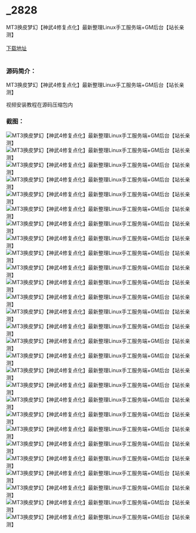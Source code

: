 # _2828
MT3换皮梦幻【神武4修复点化】最新整理Linux手工服务端+GM后台【站长亲测】
<br/></br>
[下载地址](https://www.uuid2.com/2828.html "下载地址")
<br/></br>
<h3>源码简介：</h3>
<p>MT3换皮梦幻【神武4修复点化】最新整理Linux手工服务端+GM后台【站长亲测】<p>
<p>视频安装教程在源码压缩包内<p>
<h3>截图：</h3>
<img src="https://www.uuid2.com/wp-content/uploads/img/202112/2fea203975.jpg" alt="MT3换皮梦幻【神武4修复点化】最新整理Linux手工服务端+GM后台【站长亲测】"><img src="https://www.uuid2.com/wp-content/uploads/img/202112/d6faa7d859.jpg" alt="MT3换皮梦幻【神武4修复点化】最新整理Linux手工服务端+GM后台【站长亲测】"><img src="https://www.uuid2.com/wp-content/uploads/img/202112/2c29d95572.jpg" alt="MT3换皮梦幻【神武4修复点化】最新整理Linux手工服务端+GM后台【站长亲测】"><img src="https://www.uuid2.com/wp-content/uploads/img/202112/c2f2849745.jpg" alt="MT3换皮梦幻【神武4修复点化】最新整理Linux手工服务端+GM后台【站长亲测】"><img src="https://www.uuid2.com/wp-content/uploads/img/202112/5b861ca386.jpg" alt="MT3换皮梦幻【神武4修复点化】最新整理Linux手工服务端+GM后台【站长亲测】"><img src="https://www.uuid2.com/wp-content/uploads/img/202112/a959988163.jpg" alt="MT3换皮梦幻【神武4修复点化】最新整理Linux手工服务端+GM后台【站长亲测】"><img src="https://www.uuid2.com/wp-content/uploads/img/202112/d853b41317.jpg" alt="MT3换皮梦幻【神武4修复点化】最新整理Linux手工服务端+GM后台【站长亲测】"><img src="https://www.uuid2.com/wp-content/uploads/img/202112/c95d3d0331.jpg" alt="MT3换皮梦幻【神武4修复点化】最新整理Linux手工服务端+GM后台【站长亲测】"><img src="https://www.uuid2.com/wp-content/uploads/img/202112/1920415750.jpg" alt="MT3换皮梦幻【神武4修复点化】最新整理Linux手工服务端+GM后台【站长亲测】"><img src="https://www.uuid2.com/wp-content/uploads/img/202112/d6a427f828.jpg" alt="MT3换皮梦幻【神武4修复点化】最新整理Linux手工服务端+GM后台【站长亲测】"><img src="https://www.uuid2.com/wp-content/uploads/img/202112/f634406272.jpg" alt="MT3换皮梦幻【神武4修复点化】最新整理Linux手工服务端+GM后台【站长亲测】"><img src="https://www.uuid2.com/wp-content/uploads/img/202112/91b6510925.jpg" alt="MT3换皮梦幻【神武4修复点化】最新整理Linux手工服务端+GM后台【站长亲测】"><img src="https://www.uuid2.com/wp-content/uploads/img/202112/357c20a388.jpg" alt="MT3换皮梦幻【神武4修复点化】最新整理Linux手工服务端+GM后台【站长亲测】"><img src="https://www.uuid2.com/wp-content/uploads/img/202112/0d3a85d587.jpg" alt="MT3换皮梦幻【神武4修复点化】最新整理Linux手工服务端+GM后台【站长亲测】"><img src="https://www.uuid2.com/wp-content/uploads/img/202112/30b0ddf208.jpg" alt="MT3换皮梦幻【神武4修复点化】最新整理Linux手工服务端+GM后台【站长亲测】"><img src="https://www.uuid2.com/wp-content/uploads/img/202112/fc846f7158.jpg" alt="MT3换皮梦幻【神武4修复点化】最新整理Linux手工服务端+GM后台【站长亲测】"><img src="https://www.uuid2.com/wp-content/uploads/img/202112/7b1d79a985.jpg" alt="MT3换皮梦幻【神武4修复点化】最新整理Linux手工服务端+GM后台【站长亲测】"><img src="https://www.uuid2.com/wp-content/uploads/img/202112/0e39a02342.jpg" alt="MT3换皮梦幻【神武4修复点化】最新整理Linux手工服务端+GM后台【站长亲测】"><img src="https://www.uuid2.com/wp-content/uploads/img/202112/826765a331.jpg" alt="MT3换皮梦幻【神武4修复点化】最新整理Linux手工服务端+GM后台【站长亲测】"><img src="https://www.uuid2.com/wp-content/uploads/img/202112/069a50e541.jpg" alt="MT3换皮梦幻【神武4修复点化】最新整理Linux手工服务端+GM后台【站长亲测】"><img src="https://www.uuid2.com/wp-content/uploads/img/202112/1fb0168929.jpg" alt="MT3换皮梦幻【神武4修复点化】最新整理Linux手工服务端+GM后台【站长亲测】"><img src="https://www.uuid2.com/wp-content/uploads/img/202112/5f40526770.jpg" alt="MT3换皮梦幻【神武4修复点化】最新整理Linux手工服务端+GM后台【站长亲测】"><img src="https://www.uuid2.com/wp-content/uploads/img/202112/6b57860148.jpg" alt="MT3换皮梦幻【神武4修复点化】最新整理Linux手工服务端+GM后台【站长亲测】"><img src="https://www.uuid2.com/wp-content/uploads/img/202112/d6cbd29360.jpg" alt="MT3换皮梦幻【神武4修复点化】最新整理Linux手工服务端+GM后台【站长亲测】"><img src="https://www.uuid2.com/wp-content/uploads/img/202112/3fb77e3241.jpg" alt="MT3换皮梦幻【神武4修复点化】最新整理Linux手工服务端+GM后台【站长亲测】"><img src="https://www.uuid2.com/wp-content/uploads/img/202112/1983be8674.jpg" alt="MT3换皮梦幻【神武4修复点化】最新整理Linux手工服务端+GM后台【站长亲测】"><img src="https://www.uuid2.com/wp-content/uploads/img/202112/06795e5486.jpg" alt="MT3换皮梦幻【神武4修复点化】最新整理Linux手工服务端+GM后台【站长亲测】">
